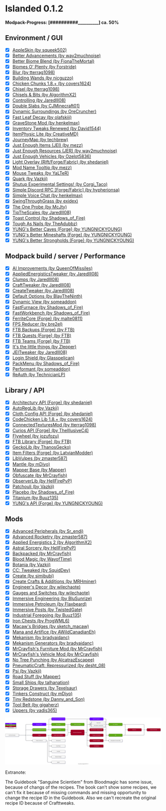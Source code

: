 # Islanded 0.1.2

__Modpack-Progress: [##########\_\_\_\_\_\_\_\_\_\_] ca. 50%__

## Environment / GUI
- [x] [AppleSkin (by squeek502)](https://www.curseforge.com/minecraft/mc-mods/appleskin)
- [x] [Better Advancements (by way2muchnoise)](https://www.curseforge.com/minecraft/mc-mods/better-advancements)
- [x] [Better Biome Blend (by FionaTheMortal)](https://www.curseforge.com/minecraft/mc-mods/better-biome-blend)
- [x] [Biomes O' Plenty (by Forstride)](https://www.curseforge.com/minecraft/mc-mods/biomes-o-plenty)
- [x] [Blur (by tterrag1098)](https://www.curseforge.com/minecraft/mc-mods/blur)
- [x] [Building Wands (by nicguzzo)](https://www.curseforge.com/minecraft/mc-mods/building-wands)
- [x] [Chicken Chunks 1.8.+ (by covers1624)](https://www.curseforge.com/minecraft/mc-mods/chicken-chunks-1-8)
- [x] [Chisel (by tterrag1098)](https://www.curseforge.com/minecraft/mc-mods/chisel)
- [x] [Chisels & Bits (by AlgorithmX2)](https://www.curseforge.com/minecraft/mc-mods/chisels-bits)
- [x] [Controlling (by Jaredlll08)](https://www.curseforge.com/minecraft/mc-mods/controlling)
- [x] [Double Slabs (by CJMinecraft01)](https://www.curseforge.com/minecraft/mc-mods/double-slabs)
- [x] [Dynamic Surroundings (by OreCruncher)](https://www.curseforge.com/minecraft/mc-mods/dynamic-surroundings)
- [x] [Fast Leaf Decay (by olafskiii)](https://www.curseforge.com/minecraft/mc-mods/fast-leaf-decay)
- [x] [GraveStone Mod (by henkelmax)](https://www.curseforge.com/minecraft/mc-mods/gravestone-mod)
- [x] [Inventory Tweaks Renewed (by David1544)](https://www.curseforge.com/minecraft/mc-mods/inventory-tweaks-renewed)
- [x] [ItemPhysic Lite (by CreativeMD)](https://www.curseforge.com/minecraft/mc-mods/itemphysic-lite)
- [x] [JourneyMap (by techbrew)](https://www.curseforge.com/minecraft/mc-mods/journeymap)
- [x] [Just Enough Items (JEI) (by mezz)](https://www.curseforge.com/minecraft/mc-mods/jei)
- [x] [Just Enough Resources (JER) (by way2muchnoise)](https://www.curseforge.com/minecraft/mc-mods/just-enough-resources-jer)
- [x] [Just Enough Vehicles (by Ozelot5836)](https://www.curseforge.com/minecraft/mc-mods/just-enough-vehicles)
- [x] [Light Overlay (Rift/Forge/Fabric) (by shedaniel)](https://www.curseforge.com/minecraft/mc-mods/light-overlay)
- [x] [Mod Name Tooltip (by mezz)](https://www.curseforge.com/minecraft/mc-mods/mod-name-tooltip)
- [x] [Mouse Tweaks (by YaLTeR)](https://www.curseforge.com/minecraft/mc-mods/mouse-tweaks)
- [x] [Quark (by Vazkii)](https://www.curseforge.com/minecraft/mc-mods/quark)
- [x] [Shutup Experimental Settings! (by Corgi_Taco)](https://www.curseforge.com/minecraft/mc-mods/shutup-experimental-settings)
- [x] [Simple Discord RPC [Forge/Fabric] (by hypherionsa)](https://www.curseforge.com/minecraft/mc-mods/simple-discord-rpc)
- [x] [Simple Voice Chat (by henkelmax)](https://www.curseforge.com/minecraft/mc-mods/simple-voice-chat)
- [x] [SwingThroughGrass (by exidex)](https://www.curseforge.com/minecraft/mc-mods/swingthroughgrass)
- [x] [The One Probe (by McJty)](https://www.curseforge.com/minecraft/mc-mods/the-one-probe)
- [x] [TipTheScales (by Jaredlll08)](https://www.curseforge.com/minecraft/mc-mods/tipthescales)
- [x] [Toast Control (by Shadows_of_Fire)](https://www.curseforge.com/minecraft/mc-mods/toast-control)
- [x] [Tough As Nails (by TheAdubbz)](https://www.curseforge.com/minecraft/mc-mods/tough-as-nails)
- [x] [YUNG's Better Caves (Forge) (by YUNGNICKYOUNG)](https://www.curseforge.com/minecraft/mc-mods/yungs-better-caves)
- [x] [YUNG's Better Mineshafts (Forge) (by YUNGNICKYOUNG)](https://www.curseforge.com/minecraft/mc-mods/yungs-better-mineshafts-forge)
- [x] [YUNG's Better Strongholds (Forge) (by YUNGNICKYOUNG)](https://www.curseforge.com/minecraft/mc-mods/yungs-better-strongholds)

## Modpack build / server / Performance
- [x] [AI Improvements (by QueenOfMissiles)](https://www.curseforge.com/minecraft/mc-mods/ai-improvements)
- [x] [AppliedEnergisticsTweaker (by Jaredlll08)](https://www.curseforge.com/minecraft/mc-mods/appliedenergisticstweaker)
- [x] [Clumps (by Jaredlll08)](https://www.curseforge.com/minecraft/mc-mods/clumps)
- [x] [CraftTweaker (by Jaredlll08)](https://www.curseforge.com/minecraft/mc-mods/crafttweaker)
- [x] [CreateTweaker (by Jaredlll08)](https://www.curseforge.com/minecraft/mc-mods/createtweaker)
- [x] [Default Options (by BlayTheNinth)](https://www.curseforge.com/minecraft/mc-mods/default-options)
- [x] [Dynamic View (by someaddon)](https://www.curseforge.com/minecraft/mc-mods/dynamic-view)
- [x] [FastFurnace (by Shadows_of_Fire)](https://www.curseforge.com/minecraft/mc-mods/fastfurnace)
- [x] [FastWorkbench (by Shadows_of_Fire)](https://www.curseforge.com/minecraft/mc-mods/fastworkbench)
- [x] [FerriteCore (Forge) (by malte0811)](https://www.curseforge.com/minecraft/mc-mods/ferritecore)
- [x] [FPS Reducer (by bre2el)](https://www.curseforge.com/minecraft/mc-mods/fps-reducer)
- [x] [FTB Backups (Forge) (by FTB)](https://www.curseforge.com/minecraft/mc-mods/ftb-backups-forge)
- [x] [FTB Quests (Forge) (by FTB)](https://www.curseforge.com/minecraft/mc-mods/ftb-quests-forge)
- [x] [FTB Teams (Forge) (by FTB)](https://www.curseforge.com/minecraft/mc-mods/ftb-teams-forge)
- [x] [It's the little things (by Zlepper)](https://www.curseforge.com/minecraft/mc-mods/its-the-little-things)
- [x] [JEITweaker (by Jaredlll08)](https://www.curseforge.com/minecraft/mc-mods/jeitweaker)
- [x] [Login Shield (by Glasspelican)](https://www.curseforge.com/minecraft/mc-mods/login-shield)
- [x] [PackMenu (by Shadows_of_Fire)](https://www.curseforge.com/minecraft/mc-mods/packmenu)
- [x] [Performant (by someaddon)](https://www.curseforge.com/minecraft/mc-mods/performant)
- [x] [ReAuth (by TechnicianLP)](https://www.curseforge.com/minecraft/mc-mods/reauth)

## Library / API
- [x] [Architectury API (Forge) (by shedaniel)](https://www.curseforge.com/minecraft/mc-mods/architectury-forge)
- [x] [AutoRegLib (by Vazkii)](https://www.curseforge.com/minecraft/mc-mods/autoreglib)
- [x] [Cloth Config API (Forge) (by shedaniel)](https://www.curseforge.com/minecraft/mc-mods/cloth-config-forge)
- [x] [CodeChicken Lib 1.8.+ (by covers1624)](https://www.curseforge.com/minecraft/mc-mods/codechicken-lib-1-8)
- [x] [ConnectedTexturesMod (by tterrag1098)](https://www.curseforge.com/minecraft/mc-mods/ctm)
- [x] [Curios API (Forge) (by TheIllusiveC4)](https://www.curseforge.com/minecraft/mc-mods/curios)
- [x] [Flywheel (by jozufozu)](https://www.curseforge.com/minecraft/mc-mods/flywheel)
- [x] [FTB Library (Forge) (by FTB)](https://www.curseforge.com/minecraft/mc-mods/ftb-library-forge)
- [x] [GeckoLib (by ThanosGecko)](https://www.curseforge.com/minecraft/mc-mods/geckolib)
- [x] [Item Filters (Forge) (by LatvianModder)](https://www.curseforge.com/minecraft/mc-mods/item-filters-forge)
- [x] [LibVulpes (by zmaster587)](https://www.curseforge.com/minecraft/mc-mods/libvulpes)
- [x] [Mantle (by mDiyo)](https://www.curseforge.com/minecraft/mc-mods/mantle)
- [x] [Mapper Base (by Mapper)](https://www.curseforge.com/minecraft/mc-mods/mapper-base)
- [x] [Obfuscate (by MrCrayfish)](https://www.curseforge.com/minecraft/mc-mods/obfuscate)
- [x] [ObserverLib (by HellFirePvP)](https://www.curseforge.com/minecraft/mc-mods/observerlib)
- [x] [Patchouli (by Vazkii)](https://www.curseforge.com/minecraft/mc-mods/patchouli)
- [x] [Placebo (by Shadows_of_Fire)](https://www.curseforge.com/minecraft/mc-mods/placebo)
- [x] [Titanium (by Buuz135)](https://www.curseforge.com/minecraft/mc-mods/titanium)
- [x] [YUNG's API (Forge) (by YUNGNICKYOUNG)](https://www.curseforge.com/minecraft/mc-mods/yungs-api)

## Mods
- [x] [Advanced Peripherals (by Sr_endi)](https://www.curseforge.com/minecraft/mc-mods/advanced-peripherals)
- [x] [Advanced Rocketry (by zmaster587)](https://www.curseforge.com/minecraft/mc-mods/advanced-rocketry)
- [x] [Applied Energistics 2 (by AlgorithmX2)](https://www.curseforge.com/minecraft/mc-mods/applied-energistics-2)
- [x] [Astral Sorcery (by HellFirePvP)](https://www.curseforge.com/minecraft/mc-mods/astral-sorcery)
- [x] [Backpacked (by MrCrayfish)](https://www.curseforge.com/minecraft/mc-mods/backpacked)
- [x] [Blood Magic  (by WayofTime)](https://www.curseforge.com/minecraft/mc-mods/blood-magic)
- [x] [Botania (by Vazkii)](https://www.curseforge.com/minecraft/mc-mods/botania)
- [x] [CC: Tweaked (by SquidDev)](https://www.curseforge.com/minecraft/mc-mods/cc-tweaked)
- [x] [Create (by simibubi)](https://www.curseforge.com/minecraft/mc-mods/create)
- [x] [Create Crafts & Additions (by MRHminer)](https://www.curseforge.com/minecraft/mc-mods/createaddition)
- [x] [Engineer's Decor (by wilechaote)](https://www.curseforge.com/minecraft/mc-mods/engineers-decor)
- [x] [Gauges and Switches (by wilechaote)](https://www.curseforge.com/minecraft/mc-mods/redstone-gauges-and-switches)
- [x] [Immersive Engineering (by BluSunrize)](https://www.curseforge.com/minecraft/mc-mods/immersive-engineering)
- [x] [Immersive Petroleum (by Flaxbeard)](https://www.curseforge.com/minecraft/mc-mods/immersive-petroleum)
- [x] [Immersive Posts (by TwistedGate)](https://www.curseforge.com/minecraft/mc-mods/immersiveposts)
- [x] [Industrial Foregoing (by Buuz135)](https://www.curseforge.com/minecraft/mc-mods/industrial-foregoing)
- [x] [Iron Chests (by ProgWML6)](https://www.curseforge.com/minecraft/mc-mods/iron-chests)
- [x] [Macaw's Bridges (by sketch_macaw)](https://www.curseforge.com/minecraft/mc-mods/macaws-bridges)
- [x] [Mana and Artifice (by AWildCanadianEh)](https://www.curseforge.com/minecraft/mc-mods/mana-and-artifice)
- [x] [Mekanism (by bradyaidanc)](https://www.curseforge.com/minecraft/mc-mods/mekanism)
- [x] [Mekanism Generators (by bradyaidanc)](https://www.curseforge.com/minecraft/mc-mods/mekanism-generators)
- [x] [MrCrayfish's Furniture Mod (by MrCrayfish)](https://www.curseforge.com/minecraft/mc-mods/mrcrayfish-furniture-mod)
- [x] [MrCrayfish's Vehicle Mod (by MrCrayfish)](https://www.curseforge.com/minecraft/mc-mods/mrcrayfishs-vehicle-mod)
- [x] [No Tree Punching (by AlcatrazEscapee)](https://www.curseforge.com/minecraft/mc-mods/no-tree-punching)
- [x] [PneumaticCraft: Repressurized (by desht_08)](https://www.curseforge.com/minecraft/mc-mods/pneumaticcraft-repressurized)
- [x] [Psi (by Vazkii)](https://www.curseforge.com/minecraft/mc-mods/psi)
- [x] [Road Stuff (by Mapper)](https://www.curseforge.com/minecraft/mc-mods/road-stuff)
- [x] [Small Ships (by talhanation)](https://www.curseforge.com/minecraft/mc-mods/small-ships)
- [x] [Storage Drawers (by Texelsaur)](https://www.curseforge.com/minecraft/mc-mods/storage-drawers)
- [x] [Tinkers Construct (by mDiyo)](https://www.curseforge.com/minecraft/mc-mods/tinkers-construct)
- [x] [Tiny Redstone (by Danny_and_Son)](https://www.curseforge.com/minecraft/mc-mods/tiny-redstone)
- [x] [Tool Belt (by gigaherz)](https://www.curseforge.com/minecraft/mc-mods/tool-belt)
- [x] [Uppers (by vadis365)](https://www.curseforge.com/minecraft/mc-mods/uppers)
  
![Progressionline](Progressionline.svg)

Extranote:

The Guidebook "Sanguine Scientiem" from Bloodmagic has some issue, because of changs of the recipes. 
The book can't show some recipes, we can't fix it because of missing commands and missing
opportunity to change the recipe ID in the Guidebook. 
Also we can't recreate the original recipe ID because of Crafttweaks.
